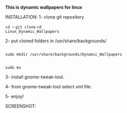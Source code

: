 <b>This is dynamic wallpapers for linux</b>

<Text>
INSTALLATION:
1- clone git repository

<code>cd ~</code>
<code>git clone</code>
<code>cd Linux_Dynamic_Wallpapers</code>

2- put cloned folders in /usr/share/backgrounds/

<code>
sudo mkdir /usr/share/backgrounds/Dynamic_Wallpapers

sudo mv 
</code>

3- install gnome-tweak-tool.

4- from gnome-tweak-tool select xml file. 

5- enjoy!

SCREENSHOT:
</Text>

